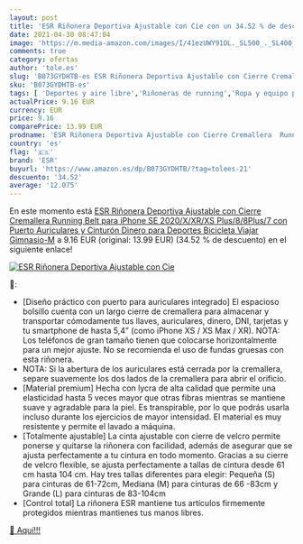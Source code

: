 ```yaml
---
layout: post
title: 'ESR Riñonera Deportiva Ajustable con Cie con un 34.52 % de descuento'
date: 2021-04-30 08:47:04
image: 'https://m.media-amazon.com/images/I/41ezUWY91OL._SL500_._SL400_.jpg'
comments: true
category: ofertas
author: 'tole.es'
slug: 'B073GYDHTB-es ESR Riñonera Deportiva Ajustable con Cierre Cremallera...'
sku: 'B073GYDHTB-es'
tags: [ 'Deportes y aire libre','Riñoneras de running','Ropa y equipo para deportes','Running','bicicleta','esr', ]
actualPrice: 9.16 EUR
currency: EUR
price: 9.16
comparePrice: 13.99 EUR
prodname: 'ESR Riñonera Deportiva Ajustable con Cierre Cremallera  Running Belt para iPhone SE 2020/X/XR/XS Plus/8/8Plus/7 con Puerto Auriculares y Cinturón Dinero  para Deportes  Bicicleta  Viajar  Gimnasio-M'
country: 'es'
flag: '🇪🇸'
brand: 'ESR'
buyurl: 'https://www.amazon.es/dp/B073GYDHTB/?tag=tolees-21'
descuento: '34.52'
average: '12.075'
---
```


En este momento está [ESR Riñonera Deportiva Ajustable con Cierre Cremallera  Running Belt para iPhone SE 2020/X/XR/XS Plus/8/8Plus/7 con Puerto Auriculares y Cinturón Dinero  para Deportes  Bicicleta  Viajar  Gimnasio-M](https://www.amazon.es/dp/B073GYDHTB/?tag=tolees-21) a 9.16 EUR (original: 13.99 EUR) (34.52 %  de descuento) en el siguiente enlace!

[![ESR Riñonera Deportiva Ajustable con Cie](https://m.media-amazon.com/images/I/41ezUWY91OL._SL500_._SL400_.jpg)](https://www.amazon.es/dp/B073GYDHTB/?tag=tolees-21)

🔎:

- [Diseño práctico con puerto para auriculares integrado] El espacioso bolsillo cuenta con un largo cierre de cremallera para almacenar y transportar cómodamente tus llaves, auriculares, dinero, DNI, tarjetas y tu smartphone de hasta 5,4” (como iPhone XS / XS Max / XR). NOTA: Los teléfonos de gran tamaño tienen que colocarse horizontalmente para un mejor ajuste. No se recomienda el uso de fundas gruesas con esta riñonera.
- NOTA: Si la abertura de los auriculares está cerrada por la cremallera, separe suavemente los dos lados de la cremallera para abrir el orificio.
- [Material premium] Hecha con lycra de alta calidad que permite una elasticidad hasta 5 veces mayor que otras fibras mientras se mantiene suave y agradable para la piel. Es transpirable, por lo que podrás usarla incluso durante los ejercicios de mayor intensidad. El material es muy resistente y permite el lavado a máquina.
- [Totalmente ajustable] La cinta ajustable con cierre de velcro permite ponerse y quitarse la riñonera con facilidad, además de asegurar que se ajusta perfectamente a tu cintura en todo momento. Gracias a su cierre de velcro flexible, se ajusta perfectamente a tallas de cintura desde 61 cm hasta 104 cm. Hay tres tallas diferentes para elegir: Pequeña (S) para cinturas de 61-72cm, Mediana (M) para cinturas de 66 -83cm y Grande (L) para cinturas de 83-104cm
- [Control total] La riñonera ESR mantiene tus artículos firmemente protegidos mientras mantienes tus manos libres.

[🛒 Aquí!!!](https://www.amazon.es/dp/B073GYDHTB/?tag=tolees-21)
